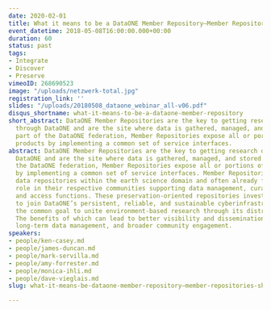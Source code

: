```yaml
---
date: 2020-02-01
title: What it means to be a DataONE Member Repository—Member Repositories Share Their Views
event_datetime: 2018-05-08T16:00:00.000+00:00
duration: 60
status: past
tags:
- Integrate
- Discover
- Preserve
vimeoID: 268690523
image: "/uploads/netzwerk-total.jpg"
registration_link: ''
slides: "/uploads/20180508_dataone_webinar_all-v06.pdf"
disqus_shortname: what-it-means-to-be-a-dataone-member-repository
short_abstract: DataONE Member Repositories are the key to getting research data available
  through DataONE and are the site where data is gathered, managed, and stored. As
  part of the DataONE federation, Member Repositories expose all or portions of their data
  products by implementing a common set of service interfaces.
abstract: DataONE Member Repositories are the key to getting research data available through
  DataONE and are the site where data is gathered, managed, and stored. As part of
  the DataONE federation, Member Repositories expose all or portions of their data products
  by implementing a common set of service interfaces. Member Repositories are typically existing
  data repositories within the earth science domain and often already fill an important
  role in their respective communities supporting data management, curation, discovery,
  and access functions. These preservation-oriented repositories invest time and resources
  to join DataONE’s persistent, reliable, and sustainable cyberinfrastructure with
  the common goal to unite environment-based research through its distributed architecture.
  The benefits of which can lead to better visibility and dissemination of their data,
  long-term data management, and broader community engagement.
speakers:
- people/ken-casey.md
- people/james-duncan.md
- people/mark-servilla.md
- people/amy-forrester.md
- people/monica-ihli.md
- people/dave-vieglais.md
slug: what-it-means-be-dataone-member-repository—member-repositories-share-their-views

---
```

